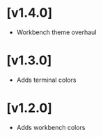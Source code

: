 # [v1.4.0]
- Workbench theme overhaul

# [v1.3.0]
- Adds terminal colors

# [v1.2.0]
- Adds workbench colors
